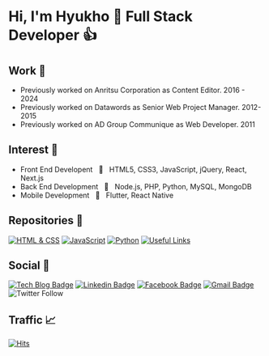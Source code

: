 # Hi, I'm Hyukho 👋 Full Stack Developer :thumbsup:

## Work :briefcase: 
* Previously worked on Anritsu Corporation as Content Editor. 2016 - 2024
* Previously worked on Datawords as Senior Web Project Manager. 2012-2015
* Previously worked on AD Group Communique as Web Developer. 2011

## Interest :mag_right:
* Front End Developent &nbsp; :art: &nbsp; HTML5, CSS3, JavaScript, jQuery, React, Next.js
* Back End Development &nbsp; :floppy_disk: &nbsp; Node.js, PHP, Python, MySQL, MongoDB
* Mobile Development &nbsp; :iphone: &nbsp; Flutter, React Native

## Repositories :notebook:
[![HTML & CSS](https://img.shields.io/badge/HTML%20%26%20CSS-brightgreen)](https://github.com/Hyuk/html-css) [![JavaScript](https://img.shields.io/badge/JavaScript-yellow)](https://github.com/Hyuk/javascript) [![Python](https://img.shields.io/badge/Python-yellowgreen)](https://github.com/Hyuk/python) [![Useful Links](https://img.shields.io/badge/Useful%20Links-blueviolet)](https://github.com/Hyuk/useful-links)

## Social :raised_hands:
[![Tech Blog Badge](http://img.shields.io/badge/-Tech%20blog-black?style=flat-square&logo=github&link=https://www.smilehugo.com)](https://www.smilehugo.com) [![Linkedin Badge](https://img.shields.io/badge/-LinkedIn-blue?style=flat-square&logo=Linkedin&logoColor=white&link=https://www.linkedin.com/in/smilehugo/)](https://www.linkedin.com/in/smilehugo/) [![Facebook Badge](https://img.shields.io/badge/facebook-1877f2?style=flat-square&logo=facebook&logoColor=white&link=https://www.facebook.com/smilehugo)](https://www.facebook.com/smilehugo) [![Gmail Badge](https://img.shields.io/badge/Gmail-d14836?style=flat-square&logo=Gmail&logoColor=white&link=mailto:hyukho83@gmail.com)](mailto:hyukho83@gmail.com) ![Twitter Follow](https://img.shields.io/twitter/follow/smilehugo?label=Follow&style=social)

## Traffic :chart_with_upwards_trend:
[![Hits](https://hits.seeyoufarm.com/api/count/incr/badge.svg?url=https%3A%2F%2Fgithub.com%2FHyuk%2Fhit-counter&count_bg=%233A4BC7&title_bg=%23333333&icon=node-dot-js.svg&icon_color=%23FFFF00&title=Visitors&edge_flat=false)](https://hits.seeyoufarm.com)

